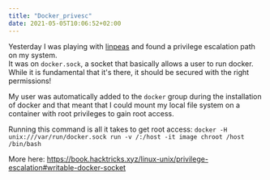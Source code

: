 ```yaml
---
title: "Docker_privesc"
date: 2021-05-05T10:06:52+02:00
---
```


Yesterday I was playing with [linpeas](https://github.com/carlospolop/privilege-escalation-awesome-scripts-suite/tree/master/linPEAS) and found a privilege escalation path on my system.  
It was on `docker.sock`,  a socket that basically allows a user to run docker. While it is fundamental that it's there, it should be secured with the right permissions! 

My user was automatically added to the `docker` group during the installation of docker and that meant that I could mount my local file system on a container with root privileges to gain root access.

Running this command is all it takes to get root access: `docker -H unix:///var/run/docker.sock run -v /:/host -it image chroot /host /bin/bash`

More here: https://book.hacktricks.xyz/linux-unix/privilege-escalation#writable-docker-socket

